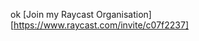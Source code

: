 ok
[Join my Raycast Organisation][https://www.raycast.com/invite/c07f2237]
 <!---
 amoghkrishna55/amoghkrishna55 is a ✨ special ✨ repository because its `README.md` (this file) appears on your GitHub profile.
 You can click the Preview link to take a look at your changes.
 --->
